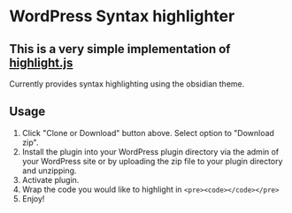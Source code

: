 # WordPress Syntax highlighter

## This is a very simple implementation of [highlight.js](https://highlightjs.org/)
Currently provides syntax highlighting using the obsidian theme.

## Usage

1) Click "Clone or Download" button above. Select option to "Download zip".
2) Install the plugin into your WordPress plugin directory via the admin of your WordPress site or by uploading the zip file to your plugin directory and unzipping.
3) Activate plugin.
4) Wrap the code you would like to highlight in `<pre><code></code></pre>`
5) Enjoy!
